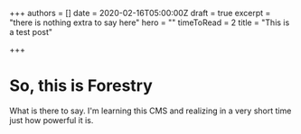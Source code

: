 +++
authors = []
date = 2020-02-16T05:00:00Z
draft = true
excerpt = "there is nothing extra to say here"
hero = ""
timeToRead = 2
title = "This is a test post"

+++
# So, this is Forestry

What is there to say. I'm learning this CMS and realizing in a very short time just how powerful it is.